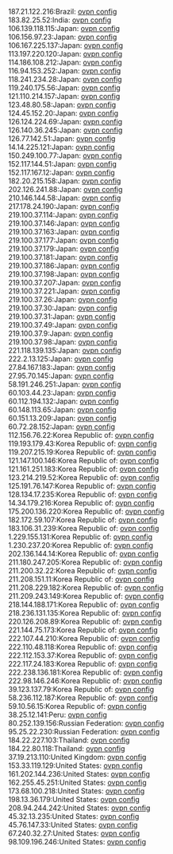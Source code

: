 187.21.122.216:Brazil: [ovpn config](vpn/187_21_122_216.ovpn)  
183.82.25.52:India: [ovpn config](vpn/183_82_25_52.ovpn)  
106.139.118.115:Japan: [ovpn config](vpn/106_139_118_115.ovpn)  
106.156.97.23:Japan: [ovpn config](vpn/106_156_97_23.ovpn)  
106.167.225.137:Japan: [ovpn config](vpn/106_167_225_137.ovpn)  
113.197.220.120:Japan: [ovpn config](vpn/113_197_220_120.ovpn)  
114.186.108.212:Japan: [ovpn config](vpn/114_186_108_212.ovpn)  
116.94.153.252:Japan: [ovpn config](vpn/116_94_153_252.ovpn)  
118.241.234.28:Japan: [ovpn config](vpn/118_241_234_28.ovpn)  
119.240.175.56:Japan: [ovpn config](vpn/119_240_175_56.ovpn)  
121.110.214.157:Japan: [ovpn config](vpn/121_110_214_157.ovpn)  
123.48.80.58:Japan: [ovpn config](vpn/123_48_80_58.ovpn)  
124.45.152.20:Japan: [ovpn config](vpn/124_45_152_20.ovpn)  
126.124.224.69:Japan: [ovpn config](vpn/126_124_224_69.ovpn)  
126.140.36.245:Japan: [ovpn config](vpn/126_140_36_245.ovpn)  
126.77.142.51:Japan: [ovpn config](vpn/126_77_142_51.ovpn)  
14.14.225.121:Japan: [ovpn config](vpn/14_14_225_121.ovpn)  
150.249.100.77:Japan: [ovpn config](vpn/150_249_100_77.ovpn)  
152.117.144.51:Japan: [ovpn config](vpn/152_117_144_51.ovpn)  
152.117.167.12:Japan: [ovpn config](vpn/152_117_167_12.ovpn)  
182.20.215.158:Japan: [ovpn config](vpn/182_20_215_158.ovpn)  
202.126.241.88:Japan: [ovpn config](vpn/202_126_241_88.ovpn)  
210.146.144.58:Japan: [ovpn config](vpn/210_146_144_58.ovpn)  
217.178.24.190:Japan: [ovpn config](vpn/217_178_24_190.ovpn)  
219.100.37.114:Japan: [ovpn config](vpn/219_100_37_114.ovpn)  
219.100.37.146:Japan: [ovpn config](vpn/219_100_37_146.ovpn)  
219.100.37.163:Japan: [ovpn config](vpn/219_100_37_163.ovpn)  
219.100.37.177:Japan: [ovpn config](vpn/219_100_37_177.ovpn)  
219.100.37.179:Japan: [ovpn config](vpn/219_100_37_179.ovpn)  
219.100.37.181:Japan: [ovpn config](vpn/219_100_37_181.ovpn)  
219.100.37.186:Japan: [ovpn config](vpn/219_100_37_186.ovpn)  
219.100.37.198:Japan: [ovpn config](vpn/219_100_37_198.ovpn)  
219.100.37.207:Japan: [ovpn config](vpn/219_100_37_207.ovpn)  
219.100.37.221:Japan: [ovpn config](vpn/219_100_37_221.ovpn)  
219.100.37.26:Japan: [ovpn config](vpn/219_100_37_26.ovpn)  
219.100.37.30:Japan: [ovpn config](vpn/219_100_37_30.ovpn)  
219.100.37.31:Japan: [ovpn config](vpn/219_100_37_31.ovpn)  
219.100.37.49:Japan: [ovpn config](vpn/219_100_37_49.ovpn)  
219.100.37.9:Japan: [ovpn config](vpn/219_100_37_9.ovpn)  
219.100.37.98:Japan: [ovpn config](vpn/219_100_37_98.ovpn)  
221.118.139.135:Japan: [ovpn config](vpn/221_118_139_135.ovpn)  
222.2.13.125:Japan: [ovpn config](vpn/222_2_13_125.ovpn)  
27.84.167.183:Japan: [ovpn config](vpn/27_84_167_183.ovpn)  
27.95.70.145:Japan: [ovpn config](vpn/27_95_70_145.ovpn)  
58.191.246.251:Japan: [ovpn config](vpn/58_191_246_251.ovpn)  
60.103.44.23:Japan: [ovpn config](vpn/60_103_44_23.ovpn)  
60.112.194.132:Japan: [ovpn config](vpn/60_112_194_132.ovpn)  
60.148.113.65:Japan: [ovpn config](vpn/60_148_113_65.ovpn)  
60.151.13.209:Japan: [ovpn config](vpn/60_151_13_209.ovpn)  
60.72.28.152:Japan: [ovpn config](vpn/60_72_28_152.ovpn)  
112.156.76.22:Korea Republic of: [ovpn config](vpn/112_156_76_22.ovpn)  
119.193.179.43:Korea Republic of: [ovpn config](vpn/119_193_179_43.ovpn)  
119.207.215.19:Korea Republic of: [ovpn config](vpn/119_207_215_19.ovpn)  
121.147.100.146:Korea Republic of: [ovpn config](vpn/121_147_100_146.ovpn)  
121.161.251.183:Korea Republic of: [ovpn config](vpn/121_161_251_183.ovpn)  
123.214.219.52:Korea Republic of: [ovpn config](vpn/123_214_219_52.ovpn)  
125.191.76.147:Korea Republic of: [ovpn config](vpn/125_191_76_147.ovpn)  
128.134.17.235:Korea Republic of: [ovpn config](vpn/128_134_17_235.ovpn)  
14.34.179.216:Korea Republic of: [ovpn config](vpn/14_34_179_216.ovpn)  
175.200.136.220:Korea Republic of: [ovpn config](vpn/175_200_136_220.ovpn)  
182.172.59.107:Korea Republic of: [ovpn config](vpn/182_172_59_107.ovpn)  
183.106.31.239:Korea Republic of: [ovpn config](vpn/183_106_31_239.ovpn)  
1.229.155.131:Korea Republic of: [ovpn config](vpn/1_229_155_131.ovpn)  
1.230.237.20:Korea Republic of: [ovpn config](vpn/1_230_237_20.ovpn)  
202.136.144.14:Korea Republic of: [ovpn config](vpn/202_136_144_14.ovpn)  
211.180.247.205:Korea Republic of: [ovpn config](vpn/211_180_247_205.ovpn)  
211.200.32.22:Korea Republic of: [ovpn config](vpn/211_200_32_22.ovpn)  
211.208.151.11:Korea Republic of: [ovpn config](vpn/211_208_151_11.ovpn)  
211.208.229.182:Korea Republic of: [ovpn config](vpn/211_208_229_182.ovpn)  
211.209.243.149:Korea Republic of: [ovpn config](vpn/211_209_243_149.ovpn)  
218.144.188.171:Korea Republic of: [ovpn config](vpn/218_144_188_171.ovpn)  
218.236.131.135:Korea Republic of: [ovpn config](vpn/218_236_131_135.ovpn)  
220.126.208.89:Korea Republic of: [ovpn config](vpn/220_126_208_89.ovpn)  
221.144.75.173:Korea Republic of: [ovpn config](vpn/221_144_75_173.ovpn)  
222.107.44.210:Korea Republic of: [ovpn config](vpn/222_107_44_210.ovpn)  
222.110.48.118:Korea Republic of: [ovpn config](vpn/222_110_48_118.ovpn)  
222.112.153.37:Korea Republic of: [ovpn config](vpn/222_112_153_37.ovpn)  
222.117.24.183:Korea Republic of: [ovpn config](vpn/222_117_24_183.ovpn)  
222.238.136.181:Korea Republic of: [ovpn config](vpn/222_238_136_181.ovpn)  
222.98.146.246:Korea Republic of: [ovpn config](vpn/222_98_146_246.ovpn)  
39.123.137.79:Korea Republic of: [ovpn config](vpn/39_123_137_79.ovpn)  
58.236.112.187:Korea Republic of: [ovpn config](vpn/58_236_112_187.ovpn)  
59.10.56.15:Korea Republic of: [ovpn config](vpn/59_10_56_15.ovpn)  
38.25.12.141:Peru: [ovpn config](vpn/38_25_12_141.ovpn)  
80.252.139.156:Russian Federation: [ovpn config](vpn/80_252_139_156.ovpn)  
95.25.22.230:Russian Federation: [ovpn config](vpn/95_25_22_230.ovpn)  
184.22.227.103:Thailand: [ovpn config](vpn/184_22_227_103.ovpn)  
184.22.80.118:Thailand: [ovpn config](vpn/184_22_80_118.ovpn)  
37.19.213.110:United Kingdom: [ovpn config](vpn/37_19_213_110.ovpn)  
153.33.119.129:United States: [ovpn config](vpn/153_33_119_129.ovpn)  
161.202.144.236:United States: [ovpn config](vpn/161_202_144_236.ovpn)  
162.255.45.251:United States: [ovpn config](vpn/162_255_45_251.ovpn)  
173.68.100.218:United States: [ovpn config](vpn/173_68_100_218.ovpn)  
198.13.36.179:United States: [ovpn config](vpn/198_13_36_179.ovpn)  
208.94.244.242:United States: [ovpn config](vpn/208_94_244_242.ovpn)  
45.32.13.235:United States: [ovpn config](vpn/45_32_13_235.ovpn)  
45.76.147.33:United States: [ovpn config](vpn/45_76_147_33.ovpn)  
67.240.32.27:United States: [ovpn config](vpn/67_240_32_27.ovpn)  
98.109.196.246:United States: [ovpn config](vpn/98_109_196_246.ovpn)  
